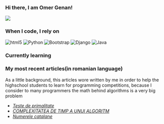 ### Hi there, I am Omer Genan!
![](https://komarev.com/ghpvc/?username=genan2003&color=blue)

<h3>When I code, I rely on</h3>
<p>
  <img alt="html5" src="https://img.shields.io/badge/-HTML5-E34F26?style=flat-square&logo=html5&logoColor=white" />
  <img alt="Python" src="https://img.shields.io/badge/-Python-3776ab?style=flat-square&logo=Python&logoColor=yellow" />
  <img alt="Bootstrap" src="https://img.shields.io/badge/-bootstrap-7953b3?style=flat-square&logo=javascript&logoColor=white" />
  <img alt="Django" src="https://img.shields.io/badge/-Django-092E20?style=flat-square&logo=django&logoColor=white" />
  <img alt="Java" src="https://img.shields.io/badge/-Java-ff6600?style=flat-square&logo=Java&logoColor=white" />
</p>

<h3>Currently learning</h3>

<h3>My most recent articles(in romanian language)</h3>
<p>As a little background, this articles wore written by me in order to help the highschool students to learn for programming competitions, because I consider to many programmers the math behind algorithms is a very big problem</p>
<ul>
  <li><a href="https://www.pbinfo.ro/articole/28505/teste-de-primalitate"><i>Teste de primalitate</i></a></li>
  <li><a href="https://www.pbinfo.ro/articole/28483/complexitatea-de-timp-a-unui-algoritm"><i>COMPLEXITATEA DE TIMP A UNUI ALGORITM</i></a></li>
  <li><a href="https://www.pbinfo.ro/articole/28535/numerele-catalane"><i>Numerele catalane</i></a></li>
</ul>

